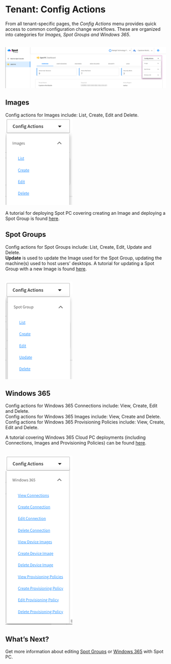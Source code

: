 <meta name="robots" content="noindex">

# Tenant: Config Actions
From all tenant-specific pages, the _Config Actions_ menu provides quick access to common configuration change workflows. These are organized into categories for _Images, Spot Groups and Windows 365_.

<br><a href="https://docs.spot.io/spot-pc/_media/features-spot-pc-console-tenant-config-actions-01.png" target="_blank"><img src="/spot-pc/_media/features-spot-pc-console-tenant-config-actions-01.png" alt="Click to Enlarge" width="1000"> </a>

## Images
Config actions for Images include: List, Create, Edit and Delete.
<br><img src="/spot-pc/_media/features-spot-pc-console-tenant-config-actions-02.png" />

A tutorial for deploying Spot PC covering creating an Image and deploying a Spot Group is found [here](spot-pc/tutorials/deploy-spot-pc).

## Spot Groups
Config actions for Spot Groups include: List, Create, Edit, Update and Delete.<br>
**Update** is used to update the Image used for the Spot Group, updating the machine(s) used to host users' desktops. A tutorial for updating a Spot Group with a new Image is found [here](spot-pc/tutorials/deploy-image-update).

<br><img src="/spot-pc/_media/features-spot-pc-console-tenant-config-actions-03.png" />


## Windows 365
Config actions for Windows 365 Connections include: View, Create, Edit and Delete.<br>
Config actions for Windows 365 Images include: View, Create and Delete.<br>
Config actions for Windows 365 Provisioning Policies include: View, Create, Edit and Delete.<br>

A tutorial covering Windows 365 Cloud PC deployments (including Connections, Images and Provisioning Policies) can be found [here](spot-pc/tutorials/deploy-windows-365-cloud-pc).

<br><img src="/spot-pc/_media/features-spot-pc-console-tenant-config-actions-04.png" />

## What’s Next?

Get more information about editing [Spot Groups](spot-pc/tutorials/edit-spot-group) or [Windows 365](spot-pc/tutorials/edit-w365) with Spot PC.
